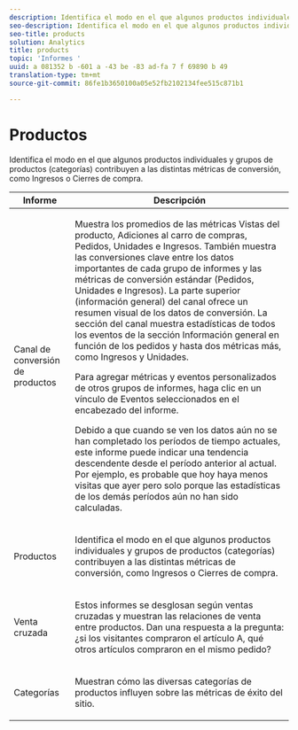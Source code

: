 ```yaml
---
description: Identifica el modo en el que algunos productos individuales y grupos de productos (categorías) contribuyen a las distintas métricas de conversión, como Ingresos o Cierres de compra.
seo-description: Identifica el modo en el que algunos productos individuales y grupos de productos (categorías) contribuyen a las distintas métricas de conversión, como Ingresos o Cierres de compra.
seo-title: products
solution: Analytics
title: products
topic: 'Informes '
uuid: a 081352 b -601 a -43 be -83 ad-fa 7 f 69890 b 49
translation-type: tm+mt
source-git-commit: 86fe1b3650100a05e52fb2102134fee515c871b1

---
```



# Productos

Identifica el modo en el que algunos productos individuales y grupos de productos (categorías) contribuyen a las distintas métricas de conversión, como Ingresos o Cierres de compra.

<table id="table_E8F96FC92BF44993B79DD3D6AFABCB60"> 
 <thead> 
  <tr> 
   <th colname="col1" class="entry"> Informe </th> 
   <th colname="col2" class="entry"> Descripción </th> 
  </tr> 
 </thead>
 <tbody> 
  <tr> 
   <td colname="col1"> Canal de conversión de productos </td> 
   <td colname="col2"> <p> Muestra los promedios de las métricas Vistas del producto, Adiciones al carro de compras, Pedidos, Unidades e Ingresos. También muestra las conversiones clave entre los datos importantes de cada grupo de informes y las métricas de conversión estándar (Pedidos, Unidades e Ingresos). La parte superior (información general) del canal ofrece un resumen visual de los datos de conversión. La sección del canal muestra estadísticas de todos los eventos de la sección Información general en función de los pedidos y hasta dos métricas más, como Ingresos y Unidades. </p> <p>Para agregar métricas y eventos personalizados de otros grupos de informes, haga clic en un vínculo de <span class="uicontrol">Eventos seleccionados</span> en el encabezado del informe. </p> <p>Debido a que cuando se ven los datos aún no se han completado los períodos de tiempo actuales, este informe puede indicar una tendencia descendente desde el período anterior al actual. Por ejemplo, es probable que hoy haya menos visitas que ayer pero solo porque las estadísticas de los demás períodos aún no han sido calculadas. </p> </td> 
  </tr> 
  <tr> 
   <td colname="col1"> Productos </td> 
   <td colname="col2"> <p> Identifica el modo en el que algunos productos individuales y grupos de productos (categorías) contribuyen a las distintas métricas de conversión, como Ingresos o Cierres de compra. </p> </td> 
  </tr> 
  <tr> 
   <td colname="col1"> Venta cruzada </td> 
   <td colname="col2"> <p> Estos informes se desglosan según ventas cruzadas y muestran las relaciones de venta entre productos. Dan una respuesta a la pregunta: ¿si los visitantes compraron el artículo A, qué otros artículos compraron en el mismo pedido? </p> </td> 
  </tr> 
  <tr> 
   <td colname="col1"> Categorías </td> 
   <td colname="col2"> <p> Muestran cómo las diversas categorías de productos influyen sobre las métricas de éxito del sitio. </p> </td> 
  </tr> 
 </tbody> 
</table>

